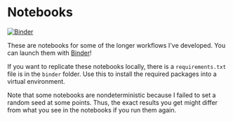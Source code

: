 # Notebooks

[![Binder](https://mybinder.org/badge.svg)](https://mybinder.org/v2/gh/pmbaumgartner/binder-notebooks/master)

These are notebooks for some of the longer workflows I've developed. You can launch them with [Binder](https://mybinder.org/v2/gh/pmbaumgartner/binder-notebooks/master)!

If you want to replicate these notebooks locally, there is a `requirements.txt` file is in the `binder` folder. Use this to install the required packages into a virtual environment.

Note that some notebooks are nondeterministic because I failed to set a random seed at some points. Thus, the exact results you get might differ from what you see in the notebooks if you run them again.